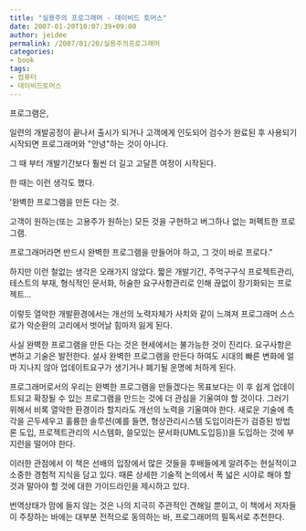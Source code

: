 ```yaml
---
title: "실용주의 프로그래머 - 데이비드 토머스"
date: 2007-01-20T10:07:39+09:00
author: jeidee
permalink: /2007/01/20/실용주의프로그래머
categories:
- book
tags:
- 컴퓨터
- 데이비드토머스
---
```


프로그램은,

일련의 개발공정이 끝나서 출시가 되거나 고객에게 인도되어 검수가 완료된 후 사용되기 시작되면 프로그래머와 "안녕"하는 것이 아니다.

그 때 부터 개발기간보다 훨씬 더 길고 고달픈 여정이 시작된다.

 

한 때는 이런 생각도 했다.

'완벽한 프로그램을 만든 다는 것.

고객이 원하는(또는 고용주가 원하는) 모든 것을 구현하고 버그하나 없는 퍼펙트한 프로그램.

프로그래머라면 반드시 완벽한 프로그램을 만들어야 하고, 그 것이 바로 프로다."

 

하지만 이런 철없는 생각은 오래가지 않았다. 짧은 개발기간, 주먹구구식 프로젝트관리, 테스트의 부재, 형식적인 문서화, 허술한 요구사항관리로 인해 끊없이 장기화되는 프로젝트...

이렇듯 열악한 개발환경에서는 개선의 노력자체가 사치와 같이 느껴져 프로그래머 스스로가 악순환의 고리에서 벗어날 힘마저 잃게 된다.

 

사실 완벽한 프로그램을 만든 다는 것은 현세에서는 불가능한 것이 진리다. 요구사항은 변하고 기술은 발전한다. 설사 완벽한 프로그램을 만든다 하여도 시대의 빠른 변화에 얼마 지나지 않아 업데이트요구가 생기거나 폐기될 운명에 처하게 된다.

프로그래머로서의 우리는 완벽한 프로그램을 만들겠다는 목표보다는 이 후 쉽게 업데이트되고 확장될 수 있는 프로그램을 만드는 것에 더 관심을 기울여야 할 것이다. 그러기 위해서 비록 열악한 환경이라 할지라도 개선의 노력을 기울여야 한다. 새로운 기술에 촉각을 곤두세우고 훌륭한 솔루션(예를 들면, 형상관리시스템 도입이라든가 검증된 방법론 도입, 프로젝트관리의 시스템화, 쓸모있는 문서화(UML도입등))을 도입하는 것에 부지런을 떨어야 한다.

 

이러한 관점에서 이 책은 선배의 입장에서 많은 것들을 후배들에게 알려주는 현실적이고 소중한 경험적 지식을 담고 있다. 때론 상세한 기술적 논의에서 폭 넓은 시야로 해야 할 것과 말아야 할 것에 대한 가이드라인을 제시하고 있다.

 

번역상태가 맘에 들지 않는 것은 나의 지극히 주관적인 견해일 뿐이고, 이 책에서 저자들이 주장하는 바에는 대부분 전적으로 동의하는 바, 프로그래머의 필독서로 추천한다.
